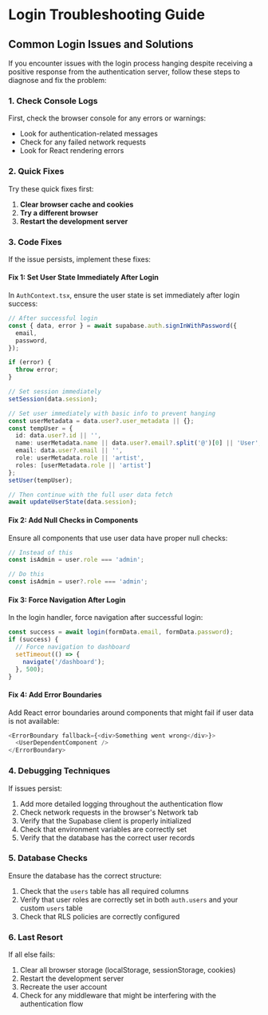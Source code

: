 # Login Troubleshooting Guide

## Common Login Issues and Solutions

If you encounter issues with the login process hanging despite receiving a positive response from the authentication server, follow these steps to diagnose and fix the problem:

### 1. Check Console Logs

First, check the browser console for any errors or warnings:
- Look for authentication-related messages
- Check for any failed network requests
- Look for React rendering errors

### 2. Quick Fixes

Try these quick fixes first:

1. **Clear browser cache and cookies**
2. **Try a different browser**
3. **Restart the development server**

### 3. Code Fixes

If the issue persists, implement these fixes:

#### Fix 1: Set User State Immediately After Login

In `AuthContext.tsx`, ensure the user state is set immediately after login success:

```typescript
// After successful login
const { data, error } = await supabase.auth.signInWithPassword({
  email,
  password,
});

if (error) {
  throw error;
}

// Set session immediately
setSession(data.session);

// Set user immediately with basic info to prevent hanging
const userMetadata = data.user?.user_metadata || {};
const tempUser = {
  id: data.user?.id || '',
  name: userMetadata.name || data.user?.email?.split('@')[0] || 'User',
  email: data.user?.email || '',
  role: userMetadata.role || 'artist',
  roles: [userMetadata.role || 'artist']
};
setUser(tempUser);

// Then continue with the full user data fetch
await updateUserState(data.session);
```

#### Fix 2: Add Null Checks in Components

Ensure all components that use user data have proper null checks:

```typescript
// Instead of this
const isAdmin = user.role === 'admin';

// Do this
const isAdmin = user?.role === 'admin';
```

#### Fix 3: Force Navigation After Login

In the login handler, force navigation after successful login:

```typescript
const success = await login(formData.email, formData.password);
if (success) {
  // Force navigation to dashboard
  setTimeout(() => {
    navigate('/dashboard');
  }, 500);
}
```

#### Fix 4: Add Error Boundaries

Add React error boundaries around components that might fail if user data is not available:

```typescript
<ErrorBoundary fallback={<div>Something went wrong</div>}>
  <UserDependentComponent />
</ErrorBoundary>
```

### 4. Debugging Techniques

If issues persist:

1. Add more detailed logging throughout the authentication flow
2. Check network requests in the browser's Network tab
3. Verify that the Supabase client is properly initialized
4. Check that environment variables are correctly set
5. Verify that the database has the correct user records

### 5. Database Checks

Ensure the database has the correct structure:

1. Check that the `users` table has all required columns
2. Verify that user roles are correctly set in both `auth.users` and your custom `users` table
3. Check that RLS policies are correctly configured

### 6. Last Resort

If all else fails:

1. Clear all browser storage (localStorage, sessionStorage, cookies)
2. Restart the development server
3. Recreate the user account
4. Check for any middleware that might be interfering with the authentication flow